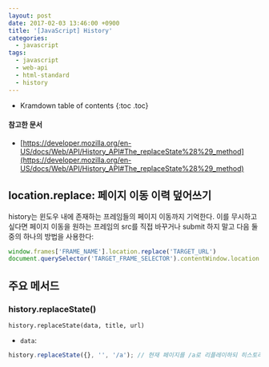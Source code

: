 ```yaml
---
layout: post
date: 2017-02-03 13:46:00 +0900
title: '[JavaScript] History'
categories:
  - javascript
tags:
  - javascript
  - web-api
  - html-standard
  - history
---
```


* Kramdown table of contents
{:toc .toc}

#### 참고한 문서

- [https://developer.mozilla.org/en-US/docs/Web/API/History_API#The_replaceState%28%29_method](https://developer.mozilla.org/en-US/docs/Web/API/History_API#The_replaceState%28%29_method)


## location.replace: 페이지 이동 이력 덮어쓰기

history는 윈도우 내에 존재하는 프레임들의 페이지 이동까지 기억한다. 이를 무시하고 싶다면 페이지 이동을 원하는 프레임의 src를 직접 바꾸거나 submit 하지 말고 다음 둘 중의 하나의 방법을 사용한다:

```js
window.frames['FRAME_NAME'].location.replace('TARGET_URL')
document.querySelector('TARGET_FRAME_SELECTOR').contentWindow.location.replace('TARGET_URL')
```


## 주요 메서드

### history.replaceState()

```
history.replaceState(data, title, url)
```

- `data`:

```js
history.replaceState({}, '', '/a'); // 현재 페이지를 /a로 리플레이하되 히스토리만 바꾸며 페이지 새로고침은 발생하지 않음
```
